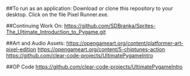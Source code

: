 
##To run as an application:
Download or clone this repository to your desktop. Click on the file Pixel Runner.exe.



##Continuing Work On:
https://github.com/SDBranka/Sprites-The_Ultimate_Introduction_to_Pygame.git


##Art and Audio Assets:
https://opengameart.org/content/platformer-art-pixel-edition
https://opengameart.org/content/5-chiptunes-action
https://github.com/clear-code-projects/UltimatePygameIntro


##OP Code
https://github.com/clear-code-projects/UltimatePygameIntro
